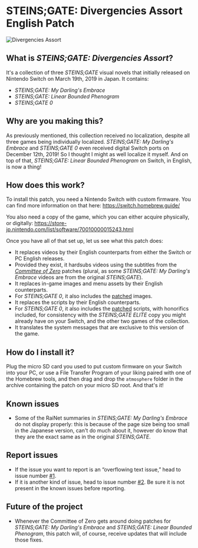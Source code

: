 # STEINS;GATE: Divergencies Assort English Patch

![Divergencies Assort](https://user-images.githubusercontent.com/68027106/146678063-cb9c5bd8-a121-41e7-9728-6a56dc4f8b84.png)

## What is *STEINS;GATE: Divergencies Assort*?

It's a collection of three *STEINS;GATE* visual novels that initially released on Nintendo Switch on March 19th, 2019 in Japan. It contains:
* *STEINS;GATE: My Darling's Embrace*
* *STEINS;GATE: Linear Bounded Phenogram*
* *STEINS;GATE 0*

## Why are you making this?

As previously mentioned, this collection received no localization, despite all three games being individually localized. *STEINS;GATE: My Darling's Embrace* and *STEINS;GATE 0* even received digital Switch ports on December 12th, 2019! So I thought I might as well localize it myself. And on top of that, *STEINS;GATE: Linear Bounded Phenogram* on Switch, in English, is now a thing!

## How does this work?

To install this patch, you need a Nintendo Switch with custom firmware. You can find more information on that here:
https://switch.homebrew.guide/

You also need a copy of the game, which you can either acquire physically, or digitally:
https://store-jp.nintendo.com/list/software/70010000015243.html

Once you have all of that set up, let us see what this patch does:
* It replaces videos by their English counterparts from either the Switch or PC English releases.
* Provided they exist, it hardsubs videos using the subtitles from the *[Committee of Zero](https://sonome.dareno.me/projects/)* patches (plural, as some *STEINS;GATE: My Darling's Embrace* videos are from the original *STEINS;GATE*).
* It replaces in-game images and menu assets by their English counterparts.
* For *STEINS;GATE 0*, it also includes the [patched](https://sonome.dareno.me/projects/sg0-steam.html) images.
* It replaces the scripts by their English counterparts.
* For *STEINS;GATE 0*, it also includes the [patched](https://sonome.dareno.me/projects/sg0-steam.html) scripts, with honorifics included, for consistency with the *STEINS;GATE ELITE* copy you might already have on your Switch, and the other two games of the collection.
* It translates the system messages that are exclusive to this version of the game.

## How do I install it?

Plug the micro SD card you used to put custom firmware on your Switch into your PC, or use a File Transfer Program of your liking paired with one of the Homebrew tools, and then drag and drop the `atmosphere` folder in the archive containing the patch on your micro SD root. And that's it!

## Known issues

* Some of the RaiNet summaries in *STEINS;GATE: My Darling's Embrace* do not display properly: this is because of the page size being too small in the Japanese version, can't do much about it, however do know that they are the exact same as in the original *STEINS;GATE*.

## Report issues

* If the issue you want to report is an “overflowing text issue,” head to issue number [#1](https://github.com/Enorovan/sgda-patch/issues/1).
* If it is another kind of issue, head to issue number [#2](https://github.com/Enorovan/sgda-patch/issues/2). Be sure it is not present in the known issues before reporting.


## Future of the project

* Whenever the Committee of Zero gets around doing patches for *STEINS;GATE: My Darling's Embrace* and *STEINS;GATE: Linear Bounded Phenogram*, this patch will, of course, receive updates that will include those fixes.
